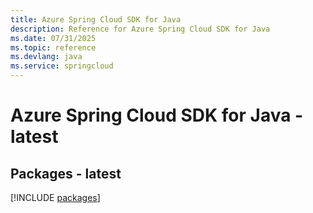 ```yaml
---
title: Azure Spring Cloud SDK for Java
description: Reference for Azure Spring Cloud SDK for Java
ms.date: 07/31/2025
ms.topic: reference
ms.devlang: java
ms.service: springcloud
---
```

# Azure Spring Cloud SDK for Java - latest
## Packages - latest
[!INCLUDE [packages](spring-cloud-index.md)]